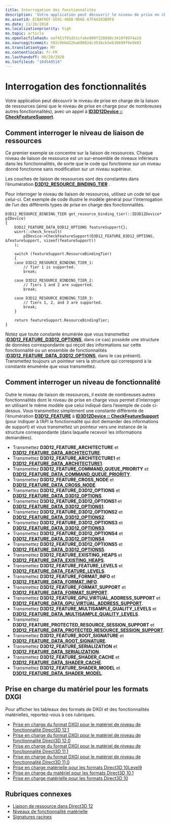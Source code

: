 ```yaml
---
title: Interrogation des fonctionnalités
description: 'Votre application peut découvrir le niveau de prise en charge de la liaison de ressources, ainsi que de nombreuses autres fonctionnalités, avec un appel à ID3D12Device \: \: CheckFeatureSupport.'
ms.assetid: ECBAF8EF-5D91-46D8-9D6E-A7FA4203B9F8
ms.date: 11/26/2018
ms.localizationpriority: high
ms.topic: article
ms.openlocfilehash: eaf451f91d51cfa6e900f328898c3418f0974a2d
ms.sourcegitcommit: 592c9bbd22ba69802dc353bcb5eb30699f9e9403
ms.translationtype: MT
ms.contentlocale: fr-FR
ms.lasthandoff: 08/20/2020
ms.locfileid: "104548518"
---
```

# <a name="capability-querying"></a>Interrogation des fonctionnalités

Votre application peut découvrir le niveau de prise en charge de la liaison de ressources (ainsi que le niveau de prise en charge pour de nombreuses autres fonctionnalités), avec un appel à [**ID3D12Device :: CheckFeatureSupport**](/windows/desktop/api/d3d12/nf-d3d12-id3d12device-checkfeaturesupport).

## <a name="how-to-query-for-the-resource-binding-tier"></a>Comment interroger le niveau de liaison de ressources

Ce premier exemple se concentre sur la liaison de ressources. Chaque niveau de liaison de ressource est un sur-ensemble de niveaux inférieurs dans les fonctionnalités, de sorte que le code qui fonctionne sur un niveau donné fonctionne sans modification sur un niveau supérieur.

Les couches de liaison de ressources sont des constantes dans l’énumération [**D3D12_RESOURCE_BINDING_TIER**](/windows/desktop/api/d3d12/ne-d3d12-d3d12_resource_binding_tier) .

Pour interroger le niveau de liaison de ressources, utilisez un code tel que celui-ci. Cet exemple de code illustre le modèle général pour l’interrogation de l’un des différents types de prise en charge des fonctionnalités.

```cppwinrt
D3D12_RESOURCE_BINDING_TIER get_resource_binding_tier(::ID3D12Device* pIDevice)
{
    D3D12_FEATURE_DATA_D3D12_OPTIONS featureSupport{};
    winrt::check_hresult(
        pIDevice->CheckFeatureSupport(D3D12_FEATURE_D3D12_OPTIONS, &featureSupport, sizeof(featureSupport))
    );

    switch (featureSupport.ResourceBindingTier)
    {
    case D3D12_RESOURCE_BINDING_TIER_1:
        // Tier 1 is supported.
        break;

    case D3D12_RESOURCE_BINDING_TIER_2:
        // Tiers 1 and 2 are supported.
        break;

    case D3D12_RESOURCE_BINDING_TIER_3:
        // Tiers 1, 2, and 3 are supported.
        break;
    }

    return featureSupport.ResourceBindingTier;
}
```

Notez que toute constante énumérée que vous transmettez ([**D3D12_FEATURE_D3D12_OPTIONS**](/windows/desktop/api/d3d12/ne-d3d12-d3d12_feature), dans ce cas) possède une structure de données correspondante qui reçoit des informations sur cette fonctionnalité ou un ensemble de fonctionnalités ([**D3D12_FEATURE_DATA_D3D12_OPTIONS**](/windows/desktop/api/d3d12/ns-d3d12-d3d12_feature_data_d3d12_options), dans le cas présent). Transmettez toujours un pointeur vers la structure qui correspond à la constante énumérée que vous transmettez.

## <a name="how-to-query-for-any-feature-level"></a>Comment interroger un niveau de fonctionnalité

Outre le niveau de liaison de ressources, il existe de nombreuses autres fonctionnalités dont le niveau de prise en charge vous permet d’interroger en utilisant le même modèle que celui indiqué dans l’exemple de code ci-dessus. Vous transmettez simplement une constante différente de l’énumération [**D3D12_FEATURE**](/windows/desktop/api/d3d12/ne-d3d12-d3d12_feature) à [**ID3D12Device :: CheckFeatureSupport**](/windows/desktop/api/d3d12/nf-d3d12-id3d12device-checkfeaturesupport) (pour indiquer à l’API la fonctionnalité qui doit demander des informations de support) et vous transmettez un pointeur vers une instance de la structure correspondante (dans laquelle recevoir les informations demandées).

- Transmettez **D3D12_FEATURE_ARCHITECTURE** et [**D3D12_FEATURE_DATA_ARCHITECTURE**](/windows/desktop/api/d3d12/ns-d3d12-d3d12_feature_data_architecture).
- Transmettez **D3D12_FEATURE_ARCHITECTURE1** et [**D3D12_FEATURE_DATA_ARCHITECTURE1**](/windows/desktop/api/d3d12/ns-d3d12-d3d12_feature_data_architecture1).
- Transmettez **D3D12_FEATURE_COMMAND_QUEUE_PRIORITY** et [**D3D12_FEATURE_DATA_COMMAND_QUEUE_PRIORITY**](/windows/desktop/api/d3d12/ns-d3d12-d3d12_feature_data_command_queue_priority).
- Transmettez **D3D12_FEATURE_CROSS_NODE** et [**D3D12_FEATURE_DATA_CROSS_NODE**](/windows/desktop/api/d3d12/ns-d3d12-d3d12_feature_data_cross_node).
- Transmettez **D3D12_FEATURE_D3D12_OPTIONS** et [**D3D12_FEATURE_DATA_D3D12_OPTIONS**](/windows/desktop/api/d3d12/ns-d3d12-d3d12_feature_data_d3d12_options).
- Transmettez **D3D12_FEATURE_D3D12_OPTIONS1** et [**D3D12_FEATURE_DATA_D3D12_OPTIONS1**](/windows/desktop/api/d3d12/ns-d3d12-d3d12_feature_data_d3d12_options1).
- Transmettez **D3D12_FEATURE_D3D12_OPTIONS2** et [**D3D12_FEATURE_DATA_D3D12_OPTIONS2**](/windows/desktop/api/d3d12/ns-d3d12-d3d12_feature_data_d3d12_options2).
- Transmettez **D3D12_FEATURE_D3D12_OPTIONS3** et [**D3D12_FEATURE_DATA_D3D12_OPTIONS3**](/windows/desktop/api/d3d12/ns-d3d12-d3d12_feature_data_d3d12_options3).
- Transmettez **D3D12_FEATURE_D3D12_OPTIONS4** et [**D3D12_FEATURE_DATA_D3D12_OPTIONS4**](/windows/desktop/api/d3d12/ns-d3d12-d3d12_feature_data_d3d12_options4).
- Transmettez **D3D12_FEATURE_D3D12_OPTIONS5** et [**D3D12_FEATURE_DATA_D3D12_OPTIONS5**](/windows/desktop/api/d3d12/ns-d3d12-d3d12_feature_data_d3d12_options5).
- Transmettez **D3D12_FEATURE_EXISTING_HEAPS** et [**D3D12_FEATURE_DATA_EXISTING_HEAPS**](/windows/desktop/api/d3d12/ns-d3d12-d3d12_feature_data_existing_heaps).
- Transmettez **D3D12_FEATURE_FEATURE_LEVELS** et [**D3D12_FEATURE_DATA_FEATURE_LEVELS**](/windows/desktop/api/d3d12/ns-d3d12-d3d12_feature_data_feature_levels).
- Transmettez **D3D12_FEATURE_FORMAT_INFO** et [**D3D12_FEATURE_DATA_FORMAT_INFO**](/windows/desktop/api/d3d12/ns-d3d12-d3d12_feature_data_format_info).
- Transmettez **D3D12_FEATURE_FORMAT_SUPPORT** et [**D3D12_FEATURE_DATA_FORMAT_SUPPORT**](/windows/desktop/api/d3d12/ns-d3d12-d3d12_feature_data_format_support).
- Transmettez **D3D12_FEATURE_GPU_VIRTUAL_ADDRESS_SUPPORT** et [**D3D12_FEATURE_DATA_GPU_VIRTUAL_ADDRESS_SUPPORT**](/windows/desktop/api/d3d12/ns-d3d12-d3d12_feature_data_gpu_virtual_address_support).
- Transmettez **D3D12_FEATURE_MULTISAMPLE_QUALITY_LEVELS** et [**D3D12_FEATURE_DATA_MULTISAMPLE_QUALITY_LEVELS**](/windows/desktop/api/d3d12/ns-d3d12-d3d12_feature_data_multisample_quality_levels).
- Transmettez **D3D12_FEATURE_PROTECTED_RESOURCE_SESSION_SUPPORT** et [**D3D12_FEATURE_DATA_PROTECTED_RESOURCE_SESSION_SUPPORT**](/windows/desktop/api/d3d12/ns-d3d12-d3d12_feature_data_protected_resource_session_support).
- Transmettez **D3D12_FEATURE_ROOT_SIGNATURE** et [**D3D12_FEATURE_DATA_ROOT_SIGNATURE**](/windows/desktop/api/d3d12/ns-d3d12-d3d12_feature_data_root_signature).
- Transmettez **D3D12_FEATURE_SERIALIZATION** et [**D3D12_FEATURE_DATA_SERIALIZATION**](/windows/desktop/api/d3d12/ns-d3d12-d3d12_feature_data_serialization).
- Transmettez **D3D12_FEATURE_SHADER_CACHE** et [**D3D12_FEATURE_DATA_SHADER_CACHE**](/windows/desktop/api/d3d12/ns-d3d12-d3d12_feature_data_shader_cache).
- Transmettez **D3D12_FEATURE_SHADER_MODEL** et [**D3D12_FEATURE_DATA_SHADER_MODEL**](/windows/desktop/api/d3d12/ns-d3d12-d3d12_feature_data_shader_model).

## <a name="hardware-support-for-dxgi-formats"></a>Prise en charge du matériel pour les formats DXGI

Pour afficher les tableaux des formats de DXGI et des fonctionnalités matérielles, reportez-vous à ces rubriques.

- [Prise en charge du format DXGI pour le matériel de niveau de fonctionnalité Direct3D 12,1](/windows/desktop/direct3ddxgi/hardware-support-for-direct3d-12-1-formats)
- [Prise en charge du format DXGI pour le matériel de niveau de fonctionnalité Direct3D 12,0](/windows/desktop/direct3ddxgi/hardware-support-for-direct3d-12-0-formats)
- [Prise en charge du format DXGI pour le matériel de niveau de fonctionnalité Direct3D 11,1](/windows/desktop/direct3ddxgi/format-support-for-direct3d-11-1-feature-level-hardware)
- [Prise en charge du format DXGI pour le matériel de niveau de fonctionnalité Direct3D 11,0](/windows/desktop/direct3ddxgi/format-support-for-direct3d-11-0-feature-level-hardware)
- [Prise en charge matérielle pour les formats Direct3D 10Level9](/previous-versions//ff471324(v=vs.85))
- [Prise en charge du matériel pour les formats Direct3D 10,1](/previous-versions//cc627091(v=vs.85))
- [Prise en charge matérielle pour les formats Direct3D 10](/previous-versions//cc627090(v=vs.85))

## <a name="related-topics"></a>Rubriques connexes

* [Liaison de ressource dans Direct3D 12](resource-binding.md)
* [Niveaux de fonctionnalité matérielle](hardware-feature-levels.md)
* [Signatures racines](root-signatures.md)